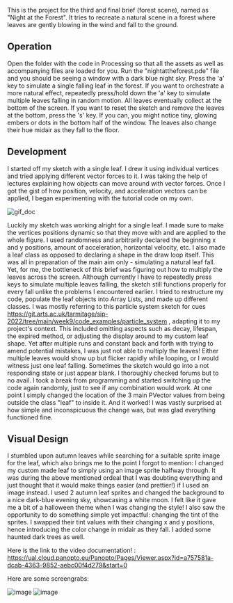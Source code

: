 This is the project for the third and final brief (forest scene), named as "Night at the Forest". It tries to recreate a natural scene in a forest where leaves are gently blowing in the wind and fall to the ground.

## Operation
Open the folder with the code in Processing so that all the assets as well as accompanying files are loaded for you. Run the "nightattheforest.pde" file and you should be seeing a window with a dark blue night sky. Press the 'a' key to simulate a single falling leaf in the forest. If you want to orchestrate a more natural effect, repeatedly press/hold down the 'a' key to simulate multiple leaves falling in random motion. All leaves eventually collect at the bottom of the screen. If you want to reset the sketch and remove the leaves at the bottom, press the 's' key. If you can, you might notice tiny, glowing embers or dots in the bottom half of the window. The leaves also change their hue midair as they fall to the floor.

## Development
I started off my sketch with a single leaf. I drew it using individual vertices and tried applying different vector forces to it. I was taking the help of lectures explaining how objects can move around with vector forces. Once I got the gist of how position, velocity, and acceleration vectors can be applied, I began experimenting with the tutorial code on my own.

![gif_doc](https://git.arts.ac.uk/storage/user/361/files/886bac1e-9dd1-417a-8717-b74583a87f85)

Luckily my sketch was working alright for a single leaf. I made sure to make the vertices positions dynamic so that they move with and are applied to the whole figure. I used randomness and arbitrarily declared the beginning x and y positions, amount of acceleration, horizontal velocity, etc. I also made a leaf class as opposed to declaring a shape in the draw loop itself. This was all in preparation of the main aim only - simulating a natural leaf fall. Yet, for me, the bottleneck of this brief was figuring out how to multiply the leaves across the screen. Although currently I have to repeatedly press keys to simulate multiple leaves falling, the sketch still functions properly for every fall unlike the problems I encountered earlier. I tried to restructure my code, populate the leaf objects into Array Lists, and made up different classes. I was mostly referring to this particle system sketch for cues https://git.arts.ac.uk/tarmitage/sip-2022/tree/main/week9/code_examples/particle_system , adapting it to my project's context. This included omitting aspects such as decay, lifespan, the expired method, or adjusting the display around to my custom leaf shape. Yet after multiple runs and constant back and forth with trying to amend potential mistakes, I was just not able to multiply the leaves! Either multiple leaves would show up but flicker rapidly while looping, or I would witness just one leaf falling. Sometimes the sketch would go into a not responding state or just appear blank. I thoroughly checked forums but to no avail. I took a break from programming and started switching up the code again randomly, just to see if any combination would work. At one point I simply changed the location of the 3 main PVector values from being outside the class "leaf" to inside it. And it worked! I was vastly surprised at how simple and inconspicuous the change was, but was glad everything functioned fine. 

## Visual Design
I stumbled upon autumn leaves while searching for a suitable sprite image for the leaf, which also brings me to the point I forgot to mention: I changed my custom made leaf to simply using an image sprite halfway through. It was during the above mentioned ordeal that I was doubting everything and just thought that it would make things easier (and prettier!) if I used an image instead. I used 2 autumn leaf sprites and changed the background to a nice dark-blue evening sky, showcasing a white moon. I felt like it gave me a bit of a halloween theme when I was changing the style! I also saw the opportunity to do something simple yet impactful: changing the tint of the sprites. I swapped their tint values with their changing x and y positions, hence introducing the color change in midair as they fall. I added some haunted dark trees as well.

Here is the link to the video documentation! :
https://ual.cloud.panopto.eu/Panopto/Pages/Viewer.aspx?id=a757581a-dcab-4363-9852-aebc00f4d279&start=0

Here are some screengrabs:

![image](https://git.arts.ac.uk/storage/user/361/files/6b8aed37-9615-46ef-99c0-0ffc01095203)
![image](https://git.arts.ac.uk/storage/user/361/files/42f06815-413e-4ecf-b6eb-b5f78fced658)

 

